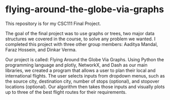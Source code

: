 # flying-around-the-globe-via-graphs
This repository is for my CSC111 Final Project.

The goal of the final project was to use graphs or trees, two major data structures we covered in the course, to solve any problem we wanted.
I completed this project with three other group members: Aaditya Mandal, Faraz Hossein, and Dinkar Verma.

Our project is called: Flying Around the Globe Via Graphs.
Using Python the programming language and plotly, NetworkX, and Dash as our main libraries, we created a program that allows a user to plan their local and international flights.
The user selects inputs from dropdown menus, such as the source city, destination city, number of stops (optional), and stopover locations (optional). Our algorithm then takes those inputs and visually plots up to three of the best flight routes for their requirements.